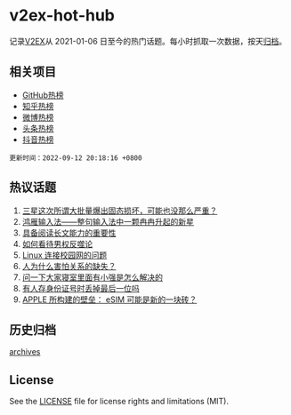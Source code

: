 # v2ex-hot-hub

 记录[V2EX](https://www.v2ex.com/)从 2021-01-06 日至今的热门话题。每小时抓取一次数据，按天[归档](archives)。
 
 ## 相关项目

- [GitHub热榜](https://github.com/snaildev/github-hot-hub)
- [知乎热榜](https://github.com/snaildev/zhihu-hot-hub)
- [微博热榜](https://github.com/snaildev/weibo-hot-hub)
- [头条热榜](https://github.com/snaildev/toutiao-hot-hub)
- [抖音热榜](https://github.com/snaildev/douyin-hot-hub)


 `更新时间：2022-09-12 20:18:16 +0800`

## 热议话题

1. [三星这次所谓大批量爆出固态损坏，可能也没那么严重？](https://www.v2ex.com/t/879351)
1. [鸿雁输入法——整句输入法中一颗冉冉升起的新星](https://www.v2ex.com/t/879486)
1. [具备阅读长文能力的重要性](https://www.v2ex.com/t/879381)
1. [如何看待男权反噬论](https://www.v2ex.com/t/879343)
1. [Linux 连接校园网的问题](https://www.v2ex.com/t/879344)
1. [人为什么害怕关系的缺失？](https://www.v2ex.com/t/879407)
1. [问一下大家寝室里面有小强是怎么解决的](https://www.v2ex.com/t/879331)
1. [有人存身份证号时丢掉最后一位吗](https://www.v2ex.com/t/879424)
1. [APPLE 所构建的壁垒： eSIM 可能是新的一块砖？](https://www.v2ex.com/t/879357)

## 历史归档

[archives](archives)

## License

See the [LICENSE](LICENSE) file for license rights and limitations (MIT).
